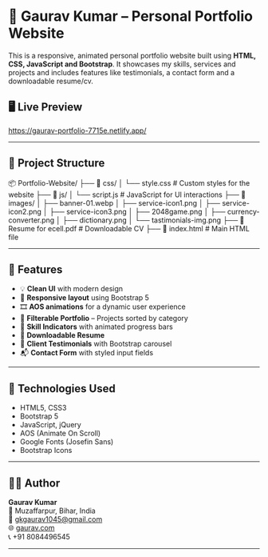 # 💼 Gaurav Kumar – Personal Portfolio Website

This is a responsive, animated personal portfolio website built using **HTML, CSS, JavaScript and Bootstrap**. It showcases my skills, services and projects and includes features like testimonials, a contact form and a downloadable resume/cv.

## 🖥️ Live Preview
https://gaurav-portfolio-7715e.netlify.app/


---

## 📂 Project Structure

📦 Portfolio-Website/
├── 📁 css/
│ └── style.css # Custom styles for the website
├── 📁 js/
│ └── script.js # JavaScript for UI interactions
├── 📁 images/
│ ├── banner-01.webp
│ ├── service-icon1.png
│ ├── service-icon2.png
│ ├── service-icon3.png
│ ├── 2048game.png
│ ├── currency-converter.png
│ ├── dictionary.png
│ └── tastimonials-img.png
├── 📄 Resume for ecell.pdf # Downloadable CV
├── 📄 index.html # Main HTML file


---

## 🎯 Features

- 💡 **Clean UI** with modern design
- 📱 **Responsive layout** using Bootstrap 5
- 🎞️ **AOS animations** for a dynamic user experience
- 🧩 **Filterable Portfolio** – Projects sorted by category
- 📜 **Skill Indicators** with animated progress bars
- 📎 **Downloadable Resume**
- 📢 **Client Testimonials** with Bootstrap carousel
- 📬 **Contact Form** with styled input fields

---

## 🧰 Technologies Used

- HTML5, CSS3
- Bootstrap 5
- JavaScript, jQuery
- AOS (Animate On Scroll)
- Google Fonts (Josefin Sans)
- Bootstrap Icons

---


## 🧑‍💻 Author

**Gaurav Kumar**  
📍 Muzaffarpur, Bihar, India  
📧 [gkgaurav1045@gmail.com](mailto:gkgaurav1045@gmail.com)  
🌐 [gaurav.com](http://gaurav.com)  
📞 +91 8084496545

---


